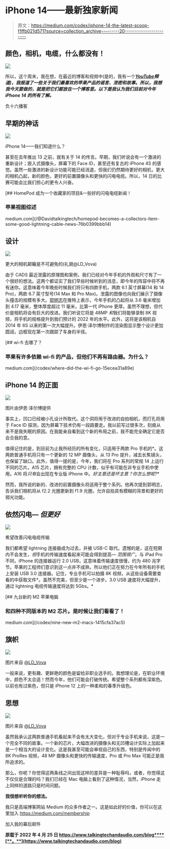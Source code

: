 # iPhone 14——最新独家新闻

> 原文：<https://medium.com/codex/iphone-14-the-latest-scoop-f1ffb021d571?source=collection_archive---------20----------------------->

## 颜色，相机，电缆，什么都没有！

![](img/c89b3248b7f2672a9a13370865b32f4d.png)

所以，这个周末，我在想，在最近的博客和视频中(是的，我有一个[***YouTube***](https://www.youtube.com/c/DavidLewistalkingtechandaudio)***频道)，我报道了一些关于我们最喜欢的苹果产品的谣言、泄密和故事。所以，我想我今天要做的，就是把它们都放在一个博客里。以下是我认为我们目前对今年 iPhone 14 的所有了解。***

负十六播客

## 早期的神话

![](img/25ef97a05ab98e045b1913280aaa8ce7.png)

iPhone 14——我们知道什么？

甚至在去年推出 13 之前，就有关于 14 的传言。早期，我们听说会有一个激进的重新设计；嵌入式摄像头，屏幕下的 Face ID，甚至还有复古的 iPhone 4S 的感觉。虽然一些激进的新设计功能可能已经消退，但我们仍然期待更好的相机，更大的相机凸起，新的颜色，更好的前置摄像头和更快的闪电电缆。所以，14 日的比赛可能会比我们担心的更令人兴奋。

[](/@Davidtalkingtech/homepod-becomes-a-collectors-item-some-good-lightning-cable-news-76b0399bbb14) [## HomePod 成为一个收藏家的项目&一些好的闪电电缆新闻！

### 苹果视图综述

medium.com](/@Davidtalkingtech/homepod-becomes-a-collectors-item-some-good-lightning-cable-news-76b0399bbb14) 

## 设计

![](img/910b01a86136a32d4b76e86eb00b8518.png)

更大的相机颠簸是不可避免的(礼貌@LD_Vova)

由于 CADS 最近泄露的原理图和案例，我们已经对今年手机的外观和尺寸有了一个很好的想法。这两个都证实了我们早些时候听到的消息，即今年的阵容中将不再有迷你。这意味着今年晚些时候我们将只有四款手机，两款 6.1 英寸屏幕(14 和 14 Pro)，两款 6.7 英寸型号(14 Max 和 Pro Max)。泄露的图像也向我们展示了摄像头撞击的规模有多大。[郭明志](https://twitter.com/mingchikuo)在推特上表示，今年手机的凸起将从 3.6 毫米增加到 4.17 毫米，整体厚度超过 11 毫米，比第一代 iPhone 更厚。虽然不理想，但代价是相机将会有巨大的改进。我们听说它将是 48MP *和*我们将能够录制 8K 视频，将手机的规格提升到我们预计的 2022 年的水平。此外，这将是该相机自 2014 年 6S 以来的第一次大幅提升。伊恩·泽尔博制作的渲染图显示整个设计更加圆润，边框现在第一次跟踪了车身的半径。

[](/codex/where-did-the-wi-fi-go-15ecea31a89e) [## wi-fi 去哪了？

### 苹果有许多依赖 wi-fi 的产品，但他们不再有路由器。为什么？

medium.com](/codex/where-did-the-wi-fi-go-15ecea31a89e) 

## iPhone 14 的正面

![](img/8a0a2334ed6c40d758f0c3980540a7f9.png)

图片由伊恩·泽尔博提供

事实上，凹口已经被小孔设计所取代。这个洞将用于改进的自拍相机，而打孔将用于 Face ID 探测，因为屏幕下技术仍有一段路要走。我以前写过很多次，刻痕从来不是我失眠的原因。在我能亲自看到这个新的布局之前，我不能完全确定它是否会合我的意。

值得记住的是，到目前为止我所经历的所有变化，只适用于两款 Pro 手机的*。这两款普通手机将只有一个更新的 12 MP 摄像头，从 13 Pro 提升，减去长焦镜头，也保留了缺口。此外，值得一提的是，今年，我们将在 Pro 系列的常规 14 上运行不同的芯片。A15 芯片，拥有完整的 CPU 计数，似乎有可能在非专业手机中使用。A16 将*只有*会出现在专业版 iPhone 中。*好主意还是坏主意？你怎么想呢?**

然而，我所说的新的、改进的前置摄像头将适用于整个系列。他再次提到郭明志，告诉我们相机将从 f2.2 光圈更新到 f1.9 光圈，允许自拍具有模糊的背景和更好的弱光功能。

## **依然闪电— *但更好***

![](img/a0394b9d6c03bde6e921827e37cf9ba4.png)

希望改善闪电电缆传输

我们都希望 lightning 连接器成为过去，并被 USB-C 取代。遗憾的是，这在短期内不会发生，*但*手机的传输速度看起来可能会得到提高— *范围很广*。与 iPad Pro 不同，iPhone 的连接器运行 2.0 USB，这意味着传输速度很慢，约为 480 兆字节。苹果的工程师们意识到这一点并不成熟，所以他们正在努力在今年所有的手机上安装 USB 3.0 连接器。记住，专业手机可以拍摄 8K 视频，从这些设备需要查看的中获取文件*。虽然不完美，但至少是一个进步。3.0 USB 速度将大幅提升，通过 lightning 电缆传输速度将达到 5Gbs。*

[](/codex/nine-new-m2-macs-1415cfa37ac5) [## 九台新的 M2 苹果电脑

### 和四种不同版本的 M2 芯片。是时候让我们看看了！

medium.com](/codex/nine-new-m2-macs-1415cfa37ac5) 

## 旗帜

![](img/31689c55a42682945956e825f4c174e2.png)

图片来自 [@LD_Vova](http://twitter.com/LD_Vova)

一般来说，更有趣、更鲜艳的颜色是留给非职业选手的。我想理论是，在职业环境中，颜色不太合适！然而今年，他们可能会打破传统。希望整个系列都有深紫色。以前也有过紫色，但只是 iPhone 12 上的一种柔和的春季升级色。

## 思想

![](img/7da7b34a0fab614ae653dbe7ed987c5e.png)

图片来自 [@LD_Vova](http://twitter.com/LD_Vova)

虽然我承认这两款普通手机看起来不会有太大变化，但对于专业手机来说，这是一个完全不同的故事。一个新的芯片，大幅改进的摄像头和无凹槽设计实际上加起来是一个相当大的设计变化。这是我甚至可能会审视自己的东西，特别是传闻中的 8K ProRes 视频，48 MP 摄像头和更快的传输速度，Pro 或 Pro Max 可能正是我所追求的。

那么，你呢？你觉得这两条线之间出现这样的差异是一种耻辱吗，或者，你觉得这不仅仅是合理的吗？我们已经在 Mac 电脑上看到了这种情况，当然，iPhone 走上同样的道路只是时间问题。

**我很想听听你的想法。**

我只是高端博客网站 Medium 的众多作者之一。这是如此好的价值，你可以在这里加入 https://medium.com/membership

加入我的幕后邮件

**原载于 2022 年 4 月 25 日 https://www.talkingtechandaudio.com/blog****[**。**](https://www.talkingtechandaudio.com/blog)**